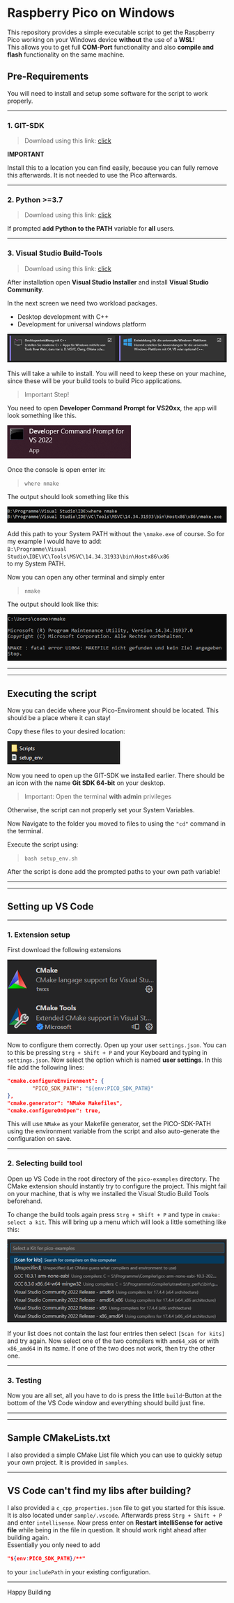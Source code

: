# Raspberry Pico on Windows

This repository provides a simple executable script to get the Raspberry Pico working on your Windows device **without** the use of a **WSL**!  
This allows you to get full **COM-Port** functionality and also **compile and flash** functionality on the same machine.  

## Pre-Requirements

You will need to install and setup some software for the script to work properly.
  
---
  
### 1. GIT-SDK

> Download using this link: [click](https://github.com/git-for-windows/build-extra/releases/latest)

**IMPORTANT**  

Install this to a location you can find easily, because you can fully remove this afterwards. It is not needed to use the Pico afterwards. 

---

### 2. Python >=3.7

> Download using this link: [click](https://www.python.org/ftp/python/3.11.2/python-3.11.2-amd64.exe)

If prompted **add Python to the PATH** variable for **all** users.

---

### 3. Visual Studio Build-Tools

> Download using this link: [click](https://visualstudio.microsoft.com/de/thank-you-downloading-visual-studio/?sku=Community&channel=Release&version=VS2022&source=VSLandingPage&cid=2030&workload=dotnet-dotnetwebcloud&passive=false#dotnet)

After installation open **Visual Studio Installer** and install **Visual Studio Community**.

In the next screen we need two workload packages. 
- Desktop development with C++
- Development for universal windows platform

![packages](./pics/vsstudio.png)

This will take a while to install. You will need to keep these on your machine, since these will be your build tools to build Pico applications.

> Important Step!

You need to open **Developer Command Prompt for VS20xx**, the app will look something like this.

![devProm](./pics/devPrompt.png)

Once the console is open enter in:
> `where nmake`

The output should look something like this

![nmakeLoc](./pics/nmake_location.png)

Add this path to your System PATH without the `\nmake.exe` of course. So for my example I would have to add:   
`B:\Programme\Visual Studio\IDE\VC\Tools\MSVC\14.34.31933\bin\Hostx86\x86`  
to my System PATH.  

Now you can open any other terminal and simply enter 
> `nmake`

The output should look like this:

![valid](./pics/nameVal.png)

---
---

## Executing the script

Now you can decide where your Pico-Enviroment should be located. This should be a place where it can stay!

Copy these files to your desired location:

![files](./pics/files.png)

Now you need to open up the GIT-SDK we installed earlier. There should be an icon with the name **Git SDK 64-bit** on your desktop. 

> Important: Open the terminal **with admin** privileges

Otherwise, the script can not properly set your System Variables.

Now Navigate to the folder you moved to files to using the ``"cd"`` command in the terminal. 

Execute the script using:

> `bash setup_env.sh`

After the script is done add the prompted paths to your own path variable!

---
---

## Setting up VS Code

---

### 1. Extension setup

First download the following extensions

![ext](./pics/cmakeExt.png)

Now to configure them correctly. Open up your user `settings.json`. You can to this be pressing `Strg + Shift + P` and your Keyboard and typing in `settings.json`. Now select the option which is named **user settings**. In this file add the following lines: 

```json
"cmake.configureEnvironment": {
        "PICO_SDK_PATH": "${env:PICO_SDK_PATH}"
},
"cmake.generator": "NMake Makefiles",
"cmake.configureOnOpen": true,
```

This will use `NMake` as your Makefile generator, set the PICO-SDK-PATH using the environment variable from the script and also auto-generate the configuration on save. 

---

### 2. Selecting build tool

Open up VS Code in the root directory of the `pico-examples` directory. The CMake extension should instantly try to configure the project. This might fail on your machine, that is why we installed the Visual Studio Build Tools beforehand.  

To change the build tools again press `Strg + Shift + P` and type in `cmake: select a kit`. This will bring up a menu which will look a little something like this:

![menu](./pics/buildTool.png)

If your list does not contain the last four entries then select `[Scan for kits]` and try again. Now select one of the two compilers with `amd64_x86` or with `x86_amd64` in its name. If one of the two does not work, then try the other one. 

---

### 3. Testing

Now you are all set, all you have to do is press the little `build`-Button at the bottom of the VS Code window and everything should build just fine.

---
---

## Sample CMakeLists.txt

I also provided a simple CMake List file which you can use to quickly setup your own project. It is provided in `samples`.

---

## VS Code can't find my libs after building?

I also provided a `c_cpp_properties.json` file to get you started for this issue. It is also located under `sample/.vscode`. Afterwards press `Strg + Shift + P` and enter `intellisense`. Now press enter on **Restart intelliSense for active file** while being in the file in question. It should work right ahead after building again.  
Essentially you only need to add 
```json
"${env:PICO_SDK_PATH}/**"
```
to your ``includePath`` in your existing configuration. 

---

Happy Building